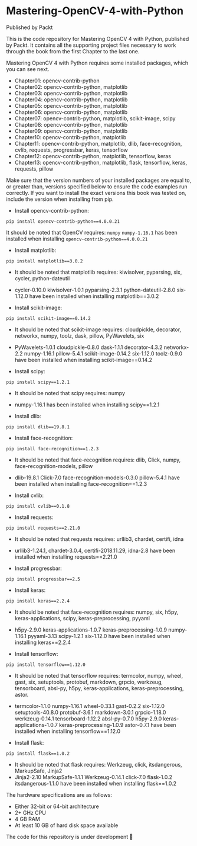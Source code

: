 # Mastering-OpenCV-4-with-Python
Published by Packt

This is the code repository for Mastering OpenCV 4 with Python, published by Packt. It contains all the supporting project files necessary to work through the book from the first Chapter to the last one.

Mastering OpenCV 4 with Python requires some installed packages, which you can see next.

* Chapter01: opencv-contrib-python
* Chapter02: opencv-contrib-python, matplotlib
* Chapter03: opencv-contrib-python, matplotlib
* Chapter04: opencv-contrib-python, matplotlib
* Chapter05: opencv-contrib-python, matplotlib
* Chapter06: opencv-contrib-python, matplotlib
* Chapter07: opencv-contrib-python, matplotlib, scikit-image, scipy
* Chapter08: opencv-contrib-python, matplotlib
* Chapter09: opencv-contrib-python, matplotlib
* Chapter10: opencv-contrib-python, matplotlib
* Chapter11: opencv-contrib-python, matplotlib, dlib, face-recognition, cvlib, requests, progressbar, keras, tensorflow
* Chapter12: opencv-contrib-python, matplotlib, tensorflow, keras
* Chapter13: opencv-contrib-python, matplotlib, flask, tensorflow, keras, requests, pillow

Make sure that the version numbers of your installed packages are equal to, or greater than, versions specified below to ensure the code examples run correctly. If you want to install the exact versions this book was tested on, include the version when installing from pip.

* Install opencv-contrib-python:

```
pip install opencv-contrib-python==4.0.0.21
```
It should be noted that OpenCV requires: ``numpy`` 
``numpy-1.16.1`` has been installed when installing ``opencv-contrib-python==4.0.0.21`` 

 * Install matplotlib:
 
```
pip install matplotlib==3.0.2
```
* It should be noted that matplotlib requires: kiwisolver, pyparsing, six, cycler, python-dateutil
* cycler-0.10.0 kiwisolver-1.0.1  pyparsing-2.3.1 python-dateutil-2.8.0 six-1.12.0 have been installed when installing matplotlib==3.0.2

 * Install scikit-image:
```
pip install scikit-image==0.14.2
```
* It should be noted that scikit-image requires: cloudpickle, decorator, networkx, numpy, toolz, dask, pillow, PyWavelets, six
* PyWavelets-1.0.1 cloudpickle-0.8.0 dask-1.1.1 decorator-4.3.2 networkx-2.2 numpy-1.16.1 pillow-5.4.1 scikit-image-0.14.2 six-1.12.0 toolz-0.9.0 have been installed when installing scikit-image==0.14.2

 * Install scipy:
```
pip install scipy==1.2.1 
```
* It should be noted that scipy requires: numpy
* numpy-1.16.1 has been installed when installing scipy==1.2.1

 * Install dlib:
```
pip install dlib==19.8.1 
```

 * Install face-recognition:
```
pip install face-recognition==1.2.3
```
* It should be noted that face-recognition requires: dlib, Click, numpy, face-recognition-models, pillow
* dlib-19.8.1 Click-7.0 face-recognition-models-0.3.0 pillow-5.4.1 have been installed when installing face-recognition==1.2.3

 * Install cvlib:
```
pip install cvlib==0.1.8
```

 * Install requests:
```
pip install requests==2.21.0
```

* It should be noted that requests requires: urllib3, chardet, certifi, idna
* urllib3-1.24.1, chardet-3.0.4, certifi-2018.11.29, idna-2.8 have been installed when installing requests==2.21.0

 * Install progressbar:
```
pip install progressbar==2.5 
```

 * Install keras:
 
```
pip install keras==2.2.4
``` 
* It should be noted that face-recognition requires: numpy, six, h5py, keras-applications, scipy, keras-preprocessing, pyyaml
* h5py-2.9.0 keras-applications-1.0.7 keras-preprocessing-1.0.9 numpy-1.16.1 pyyaml-3.13 scipy-1.2.1 six-1.12.0 have been installed when installing keras==2.2.4

 * Install tensorflow:
 
```
pip install tensorflow==1.12.0 
```
* It should be noted that tensorflow requires: termcolor, numpy, wheel, gast, six, setuptools, protobuf, markdown, grpcio, werkzeug, tensorboard, absl-py, h5py, keras-applications, keras-preprocessing, astor.
* termcolor-1.1.0 numpy-1.16.1  wheel-0.33.1 gast-0.2.2 six-1.12.0 setuptools-40.8.0 protobuf-3.6.1 markdown-3.0.1 grpcio-1.18.0 werkzeug-0.14.1 tensorboard-1.12.2 absl-py-0.7.0 h5py-2.9.0 keras-applications-1.0.7 keras-preprocessing-1.0.9 astor-0.7.1 have been installed when installing tensorflow==1.12.0

 * Install flask:
```
pip install flask==1.0.2
```

* It should be noted that flask requires: Werkzeug, click, itsdangerous, MarkupSafe, Jinja2
* Jinja2-2.10 MarkupSafe-1.1.1 Werkzeug-0.14.1 click-7.0 flask-1.0.2 itsdangerous-1.1.0 have been installed when installing flask==1.0.2

The hardware specifications are as follows:

* Either 32-bit or 64-bit architecture
* 2+ GHz CPU
* 4 GB RAM
* At least 10 GB of hard disk space available

The code for this repository is under development :construction_worker:
